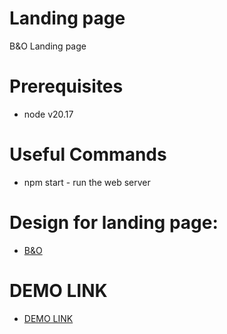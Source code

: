 # Landing page

B&O Landing page

# Prerequisites

- node v20.17

# Useful Commands

- npm start - run the web server

# Design for landing page:

- [B&O](https://www.figma.com/file/DtkQmQ797hk0nI4KfMi2Uq/BOSE-New-Version?type=design&node-id=6817-212&t=ZTV6Gl8NzaWkJ4FK-0)

# DEMO LINK

- [DEMO LINK](https://NastyaSid.github.io/layout_landing-page/)
